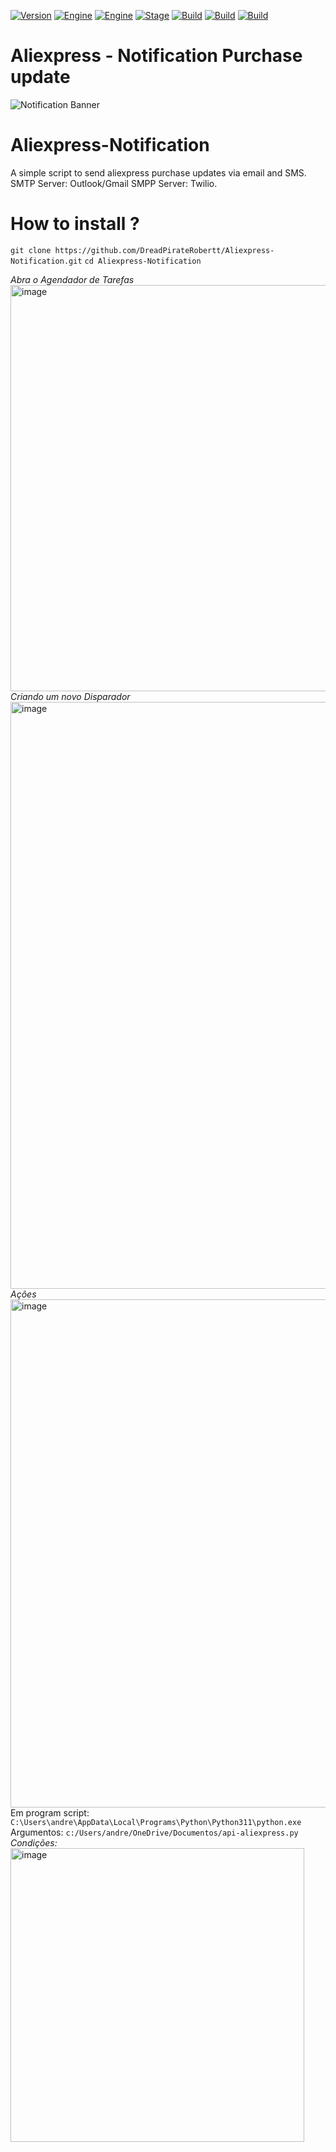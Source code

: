 [![Version](https://img.shields.io/badge/Aliexpress-Notification_Update_Purchase-magenta.svg?maxAge=259200)]()
[![Engine](https://img.shields.io/badge/SMTP-red.svg)]()
[![Engine](https://img.shields.io/badge/SMPP(SMS)-blue.svg)]()
[![Stage](https://img.shields.io/badge/Release-Stable-brightgreen.svg)]()
[![Build](https://img.shields.io/badge/Supported_OS-Linux,_Windows,_Mac_OS-green.svg)]()
[![Build](https://img.shields.io/badge/Version-Python3-green.svg)]()
[![Build](https://img.shields.io/badge/TaskManager-yellow.svg)]()

# Aliexpress - Notification Purchase update

![Notification Banner]()

# Aliexpress-Notification
A simple script to send aliexpress purchase updates via email and SMS. SMTP Server: Outlook/Gmail SMPP Server: Twilio.

# How to install ?

`git clone https://github.com/DreadPirateRobertt/Aliexpress-Notification.git`
`cd Aliexpress-Notification`

*Abra o Agendador de Tarefas*
<img width="650" alt="image" src="https://github.com/DreadPirateRobertt/Aliexpress-Notification/assets/82410029/df23d81a-f409-4ff8-befd-1c1efcfab438">
*Criando um novo Disparador*
<img width="939" alt="image" src="https://github.com/DreadPirateRobertt/Aliexpress-Notification/assets/82410029/ea40a70d-3b64-4adc-b51a-c9c412186124">
*Ações*
<img width="813" alt="image" src="https://github.com/DreadPirateRobertt/Aliexpress-Notification/assets/82410029/d4645e21-cb50-4cdd-ab21-5e535a91a633">
Em program script: `C:\Users\andre\AppData\Local\Programs\Python\Python311\python.exe`
Argumentos: `c:/Users/andre/OneDrive/Documentos/api-aliexpress.py`
*Condições:*
<img width="470" alt="image" src="https://github.com/DreadPirateRobertt/Aliexpress-Notification/assets/82410029/7f9ffd2a-d1a1-4728-b254-db445f6ce5e2">



